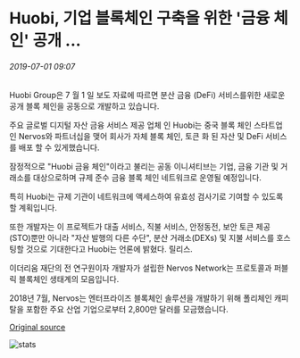 # Huobi, 기업 블록체인 구축을 위한 '금융 체인' 공개 ...

###### 2019-07-01 09:07

Huobi Group은 7 월 1 일 보도 자료에 따르면 분산 금융 (DeFi) 서비스를위한 새로운 공개 블록 체인을 공동으로 개발하고 있습니다.

주요 글로벌 디지털 자산 금융 서비스 제공 업체 인 Huobi는 중국 블록 체인 스타트업 인 Nervos와 파트너십을 맺어 회사가 자체 블록 체인, 토큰 화 된 자산 및 DeFi 서비스를 배포 할 수 있게했습니다.

잠정적으로 "Huobi 금융 체인"이라고 불리는 공동 이니셔티브는 기업, 금융 기관 및 거래소를 대상으로하며 규제 준수 금융 블록 체인 네트워크로 운영될 예정입니다.

특히 Huobi는 규제 기관이 네트워크에 액세스하여 유효성 검사기로 기여할 수 있도록 할 계획입니다.

또한 개발자는 이 프로젝트가 대출 서비스, 직불 서비스, 안정동전, 보안 토큰 제공(STO)뿐만 아니라 "자산 발행의 다른 수단", 분산 거래소(DEXs) 및 지불 서비스를 호스팅할 것으로 기대한다고 Huobi는 언론에 밝혔다. 릴리스.

이더리움 재단의 전 연구원이자 개발자가 설립한 Nervos Network는 프로토콜과 퍼블릭 블록체인 생태계의 모음입니다.

2018년 7월, Nervos는 엔터프라이즈 블록체인 솔루션을 개발하기 위해 폴리체인 캐피탈을 포함한 주요 산업 기업으로부터 2,800만 달러를 모금했습니다.

[Original source](https://cointelegraph.com/news/huobi-unveils-finance-chain-for-building-enterprise-blockchains)

![stats](https://c.statcounter.com/11760860/0/a89fa40b/1/ "stats")